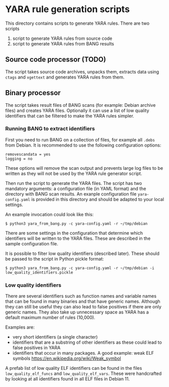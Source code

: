 # YARA rule generation scripts

This directory contains scripts to generate YARA rules. There are two scripts

1. script to generate YARA rules from source code
2. script to generate YARA rules from BANG results

## Source code processor (TODO)

The script takes source code archives, unpacks them, extracts data using
`ctags` and `xgettext` and generates YARA rules from them.

## Binary processor

The script takes result files of BANG scans (for example: Debian archive
files) and creates YARA files. Optionally it can use a list of low quality
identifiers that can be filtered to make the YARA rules simpler.

### Running BANG to extract identifiers

First you need to run BANG on a collection of files, for example all `.debs`
from Debian. It is recommended to use the following configuration options:

    removescandata = yes
    logging = no

These options will remove the scan output and prevents large log files to
be written as they will not be used by the YARA rule generator script.

Then run the script to generate the YARA files. The script has two mandatory
arguments: a configuration file (in YAML format) and the directory with BANG
scan results. An exanple configuration file `yara-config.yaml` is provided
in this directory and should be adapted to your local settings.

An example invocation could look like this:

    $ python3 yara_from_bang.py -c yara-config.yaml -r ~/tmp/debian

There are some settings in the configuration that determine which identifiers
will be written to the YARA files. These are described in the sample
configuration file.

It is possible to filter low quality identifiers (described later). These
should be passed to the script in Python pickle format:

    $ python3 yara_from_bang.py -c yara-config.yaml -r ~/tmp/debian -i low_quality_identifiers.pickle

### Low quality identifiers

There are several identifiers such as function names and variable names
that can be found in many binaries and that have generic names. Although
they can still be useful they can also lead to false positives if there are
only generic names. They also take up unnecessary space as YARA has a default
maximum number of rules (10,000).

Examples are:

* very short identifiers (a single character)
* identifiers that are a substring of other identifiers as these could lead to
false positives in YARA
* identifiers that occur in many packages. A good example: weak ELF symbols
<https://en.wikipedia.org/wiki/Weak_symbol>

A prefab list of low quality ELF identifiers can be found in the files
`low_quality_elf_funcs` and `low_quality_elf_vars`. These were handcrafted by looking
at all identifiers found in all ELF files in Debian 11.
